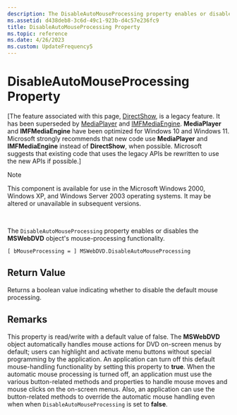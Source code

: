 ```yaml
---
description: The DisableAutoMouseProcessing property enables or disables the MSWebDVD object's mouse-processing functionality.
ms.assetid: d438deb8-3c6d-49c1-923b-d4c57e236fc9
title: DisableAutoMouseProcessing Property
ms.topic: reference
ms.date: 4/26/2023
ms.custom: UpdateFrequency5
---
```


# DisableAutoMouseProcessing Property

\[The feature associated with this page, [DirectShow](/windows/win32/directshow/directshow), is a legacy feature. It has been superseded by [MediaPlayer](/uwp/api/Windows.Media.Playback.MediaPlayer) and [IMFMediaEngine](/windows/win32/api/mfmediaengine/nn-mfmediaengine-imfmediaengine). **MediaPlayer** and **IMFMediaEngine** have been optimized for Windows 10 and Windows 11. Microsoft strongly recommends that new code use **MediaPlayer** and **IMFMediaEngine** instead of **DirectShow**, when possible. Microsoft suggests that existing code that uses the legacy APIs be rewritten to use the new APIs if possible.\]

> [!Note]  
> This component is available for use in the Microsoft Windows 2000, Windows XP, and Windows Server 2003 operating systems. It may be altered or unavailable in subsequent versions.

 

The `DisableAutoMouseProcessing` property enables or disables the **MSWebDVD** object's mouse-processing functionality.

``` syntax
[ bMouseProcessing = ] MSWebDVD.DisableAutoMouseProcessing
```

## Return Value

Returns a boolean value indicating whether to disable the default mouse processing.

## Remarks

This property is read/write with a default value of false. The **MSWebDVD** object automatically handles mouse actions for DVD on-screen menus by default; users can highlight and activate menu buttons without special programming by the application. An application can turn off this default mouse-handling functionality by setting this property to **true**. When the automatic mouse processing is turned off, an application must use the various button-related methods and properties to handle mouse moves and mouse clicks on the on-screen menus. Also, an application can use the button-related methods to override the automatic mouse handling even when when `DisableAutoMouseProcessing` is set to **false**.

 

 



